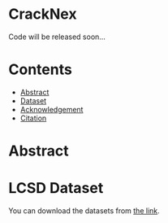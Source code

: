 # CrackNex
Code will be released soon...
# Contents
 - [Abstract](#Abstract)
 - [Dataset](#Dataset)
 - [Acknowledgement](#Acknowledgement)
 - [Citation](#Citation)
 
 # Abstract

 # LCSD Dataset

You can download the datasets from [the link](https://drive.google.com/drive/folders/1K81AjvIFje5BBxG1qxFmfqRhxf0PKNxe?usp=drive_link).
